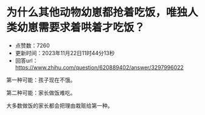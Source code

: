# 为什么其他动物幼崽都抢着吃饭，唯独人类幼崽需要求着哄着才吃饭？
- 点赞数：7260
- 更新时间：2023年11月22日11时44分13秒
- 回答url：https://www.zhihu.com/question/620889402/answer/3297996022
<body>
 <p data-pid="KsS2Nkjh">第一种可能：孩子现在不饿。</p>
 <p data-pid="ap2tCYW1">第二种可能：家长做饭难吃。</p>
 <p data-pid="izJujXJd">大多数做饭的家长都会把理由栽赃给第一种。</p>
</body>
